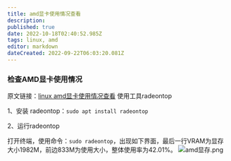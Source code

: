 ```yaml
---
title: amd显卡使用情况查看
description: 
published: true
date: 2022-10-18T02:40:52.985Z
tags: linux, amd
editor: markdown
dateCreated: 2022-09-22T06:03:20.081Z
---
```


### 检查AMD显卡使用情况

原文链接：[linux amd显卡使用情况查看](/zh/https://blog.csdn.net/wenshuifuping/article/details/107929598)
使用工具radeontop

1、安装 radeontop：`sudo apt install radeontop`

2、运行radeontop

打开终端，使用命令：`sudo radeontop`，出现如下界面，最后一行VRAM为显存大小1982M，前边833M为使用大小，整体使用率为42.01%。
![amd显存.png](/for_trans/amd显存.png)